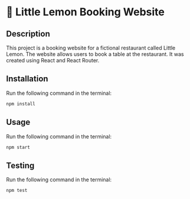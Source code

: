 # 🍋 Little Lemon Booking Website

## Description

This project is a booking website for a fictional restaurant called Little Lemon. The website allows users to book a table at the restaurant. It was created using React and React Router.

## Installation

Run the following command in the terminal:

```bash
npm install
```

## Usage

Run the following command in the terminal:

```bash
npm start
```

## Testing

Run the following command in the terminal:

```bash
npm test
```


